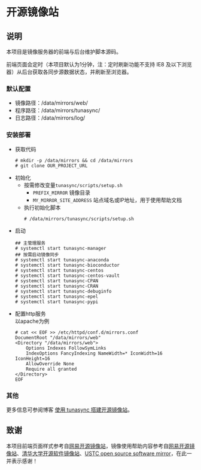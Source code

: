 # 开源镜像站

## 说明

本项目是镜像服务器的前端与后台维护脚本源码。

前端页面会定时（本项目默认为1分钟，注：定时刷新功能不支持 IE8 及以下浏览器）从后台获取各同步源数据状态，并刷新至浏览器。

### 默认配置

- 镜像路径：/data/mirrors/web/
- 程序路径：/data/mirrors/tunasync/
- 日志路径：/data/mirrors/log/

### 安装部署
- 获取代码
    ```
    # mkdir -p /data/mirrors && cd /data/mirrors
    # git clone OUR_PROJECT_URL
    ```
- 初始化
  * 按需修改变量`tunasync/scripts/setup.sh`
    + `PREFIX_MIRROR` 镜像目录
    + `MY_MIRROR_SITE_ADDRESS` 站点域名或IP地址，用于使用帮助文档
  * 执行初始化脚本
    ```
    # /data/mirrors/tunasync/scripts/setup.sh
    ```
- 启动
    ```
    ## 主管理服务
    # systemctl start tunasync-manager
    ## 按需启动镜像同步
    # systemctl start tunasync-anaconda
    # systemctl start tunasync-bioconductor
    # systemctl start tunasync-centos
    # systemctl start tunasync-centos-vault
    # systemctl start tunasync-CPAN
    # systemctl start tunasync-CRAN
    # systemctl start tunasync-debuginfo
    # systemctl start tunasync-epel
    # systemctl start tunasync-pypi
    ```
- 配置http服务  
  以apache为例
    ```
    # cat << EOF >> /etc/httpd/conf.d/mirrors.conf 
    DocumentRoot "/data/mirrors/web"
    <Directory "/data/mirrors/web">
        Options Indexes FollowSymLinks
        IndexOptions FancyIndexing NameWidth=* IconWidth=16 IconHeight=16
        AllowOverride None
        Require all granted
    </Directory>
    EOF
    ```

### 其他

更多信息可参阅博客 [使用 tunasync 搭建开源镜像站](http://weyo.me/pages/techs/how-to-make-a-mirror-site)。

## 致谢

本项目前端页面样式参考自[网易开源镜像站](http://mirrors.163.com/)，镜像使用帮助内容参考自[网易开源镜像站](http://mirrors.163.com/)、[清华大学开源软件镜像站](https://mirrors.tuna.tsinghua.edu.cn/)、[USTC open source software mirror](https://mirrors.ustc.edu.cn/)，在此一并表示感谢！
